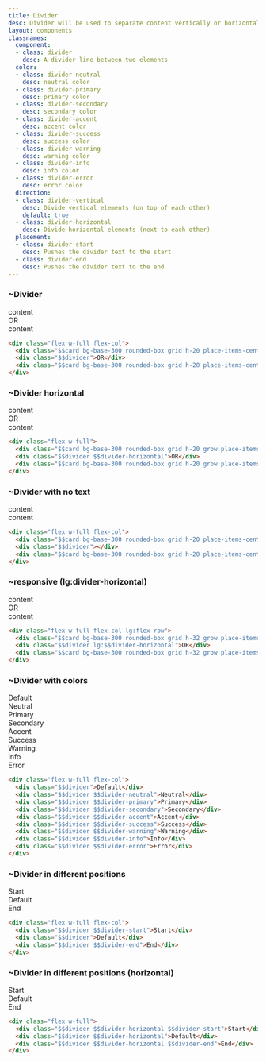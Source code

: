 ```yaml
---
title: Divider
desc: Divider will be used to separate content vertically or horizontally.
layout: components
classnames:
  component:
  - class: divider
    desc: A divider line between two elements
  color:
  - class: divider-neutral
    desc: neutral color
  - class: divider-primary
    desc: primary color
  - class: divider-secondary
    desc: secondary color
  - class: divider-accent
    desc: accent color
  - class: divider-success
    desc: success color
  - class: divider-warning
    desc: warning color
  - class: divider-info
    desc: info color
  - class: divider-error
    desc: error color
  direction:
  - class: divider-vertical
    desc: Divide vertical elements (on top of each other)
    default: true
  - class: divider-horizontal
    desc: Divide horizontal elements (next to each other)
  placement:
  - class: divider-start
    desc: Pushes the divider text to the start
  - class: divider-end
    desc: Pushes the divider text to the end
---
```


<script>
  import Component from "$components/Component.svelte"
  import Translate from "$components/Translate.svelte"
</script>

### ~Divider
<div class="flex flex-col w-full">
  <div class="grid h-20 card bg-base-300 rounded-box place-items-center">content</div>
  <div class="divider">OR</div>
  <div class="grid h-20 card bg-base-300 rounded-box place-items-center">content</div>
</div>

```html
<div class="flex w-full flex-col">
  <div class="$$card bg-base-300 rounded-box grid h-20 place-items-center">content</div>
  <div class="$$divider">OR</div>
  <div class="$$card bg-base-300 rounded-box grid h-20 place-items-center">content</div>
</div>
```


### ~Divider horizontal
<div class="flex w-full">
  <div class="grid h-20 grow card bg-base-300 rounded-box place-items-center">content</div>
  <div class="divider divider-horizontal">OR</div>
  <div class="grid h-20 grow card bg-base-300 rounded-box place-items-center">content</div>
</div>

```html
<div class="flex w-full">
  <div class="$$card bg-base-300 rounded-box grid h-20 grow place-items-center">content</div>
  <div class="$$divider $$divider-horizontal">OR</div>
  <div class="$$card bg-base-300 rounded-box grid h-20 grow place-items-center">content</div>
</div>
```


### ~Divider with no text
<div class="flex flex-col w-full">
  <div class="grid h-20 card bg-base-300 rounded-box place-items-center">content</div>
  <div class="divider"></div>
  <div class="grid h-20 card bg-base-300 rounded-box place-items-center">content</div>
</div>

```html
<div class="flex w-full flex-col">
  <div class="$$card bg-base-300 rounded-box grid h-20 place-items-center">content</div>
  <div class="$$divider"></div>
  <div class="$$card bg-base-300 rounded-box grid h-20 place-items-center">content</div>
</div>
```


### ~responsive (lg:divider-horizontal)
<div class="flex flex-col w-full lg:flex-row">
  <div class="grid grow h-32 card bg-base-300 rounded-box place-items-center">content</div>
  <div class="divider lg:divider-horizontal">OR</div>
  <div class="grid grow h-32 card bg-base-300 rounded-box place-items-center">content</div>
</div>

```html
<div class="flex w-full flex-col lg:flex-row">
  <div class="$$card bg-base-300 rounded-box grid h-32 grow place-items-center">content</div>
  <div class="$$divider lg:$$divider-horizontal">OR</div>
  <div class="$$card bg-base-300 rounded-box grid h-32 grow place-items-center">content</div>
</div>
```


### ~Divider with colors
<div class="flex flex-col w-full">
  <div class="divider">Default</div>
  <div class="divider divider-neutral">Neutral</div>
  <div class="divider divider-primary">Primary</div>
  <div class="divider divider-secondary">Secondary</div>
  <div class="divider divider-accent">Accent</div>
  <div class="divider divider-success">Success</div>
  <div class="divider divider-warning">Warning</div>
  <div class="divider divider-info">Info</div>
  <div class="divider divider-error">Error</div>
</div>

```html
<div class="flex w-full flex-col">
  <div class="$$divider">Default</div>
  <div class="$$divider $$divider-neutral">Neutral</div>
  <div class="$$divider $$divider-primary">Primary</div>
  <div class="$$divider $$divider-secondary">Secondary</div>
  <div class="$$divider $$divider-accent">Accent</div>
  <div class="$$divider $$divider-success">Success</div>
  <div class="$$divider $$divider-warning">Warning</div>
  <div class="$$divider $$divider-info">Info</div>
  <div class="$$divider $$divider-error">Error</div>
</div>
```


### ~Divider in different positions
<div class="flex flex-col w-full">
  <div class="divider divider-start">Start</div>
  <div class="divider">Default</div>
  <div class="divider divider-end">End</div>
</div>

```html
<div class="flex w-full flex-col">
  <div class="$$divider $$divider-start">Start</div>
  <div class="$$divider">Default</div>
  <div class="$$divider $$divider-end">End</div>
</div>
```


### ~Divider in different positions (horizontal)
<div class="flex w-full justify-center h-52">
  <div class="divider divider-horizontal divider-start">Start</div>
  <div class="divider divider-horizontal">Default</div>
  <div class="divider divider-horizontal divider-end">End</div>
</div>

```html
<div class="flex w-full">
  <div class="$$divider $$divider-horizontal $$divider-start">Start</div>
  <div class="$$divider $$divider-horizontal">Default</div>
  <div class="$$divider $$divider-horizontal $$divider-end">End</div>
</div>
```
